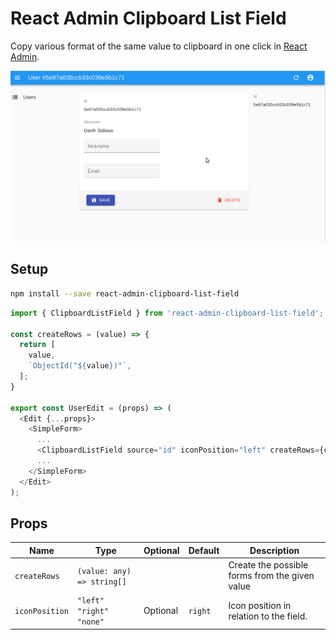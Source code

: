 # React Admin Clipboard List Field

Copy various format of the same value to clipboard in one click in [React Admin](https://github.com/marmelab/react-admin).


![screenshot](https://github.com/OoDeLally/react-admin-clipboard-list-field/blob/master/demo/react-admin-clipboard-list-field.gif)



## Setup

```bash
npm install --save react-admin-clipboard-list-field
```


```ts
import { ClipboardListField } from 'react-admin-clipboard-list-field';

const createRows = (value) => {
  return [
    value,
    `ObjectId("${value})"`,
  ];
}

export const UserEdit = (props) => (
  <Edit {...props}>
    <SimpleForm>
      ...
      <ClipboardListField source="id" iconPosition="left" createRows={createRows} />
      ...
    </SimpleForm>
  </Edit>
);

```

## Props


| Name           | Type                        |  Optional  | Default | Description                                     |
| ---------------|-----------------------------|------------|---------|-------------------------------------------------|
| `createRows`   | `(value: any) => string[]`  |            |         | Create the possible forms from the given value  |
| `iconPosition` | `"left"` `"right"` `"none"` |  Optional  | `right` | Icon position in relation to the field.         |
